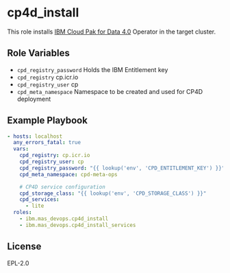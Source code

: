 cp4d_install
============

This role installs [IBM Cloud Pak for Data 4.0](https://www.ibm.com/uk-en/products/cloud-pak-for-data) Operator in the target cluster.

Role Variables
--------------

- `cpd_registry_password` Holds the IBM Entitlement key
- `cpd_registry` cp.icr.io
- `cpd_registry_user` cp
- `cpd_meta_namespace` Namespace to be created and used for CP4D deployment


Example Playbook
----------------

```yaml
- hosts: localhost
  any_errors_fatal: true
  vars:
    cpd_registry: cp.icr.io
    cpd_registry_user: cp
    cpd_registry_password: "{{ lookup('env', 'CPD_ENTITLEMENT_KEY') }}"
    cpd_meta_namespace: cpd-meta-ops

    # CP4D service configuration
    cpd_storage_class: "{{ lookup('env', 'CPD_STORAGE_CLASS') }}"
    cpd_services:
      - lite
  roles:
    - ibm.mas_devops.cp4d_install
    - ibm.mas_devops.cp4d_install_services
```

License
-------

EPL-2.0
